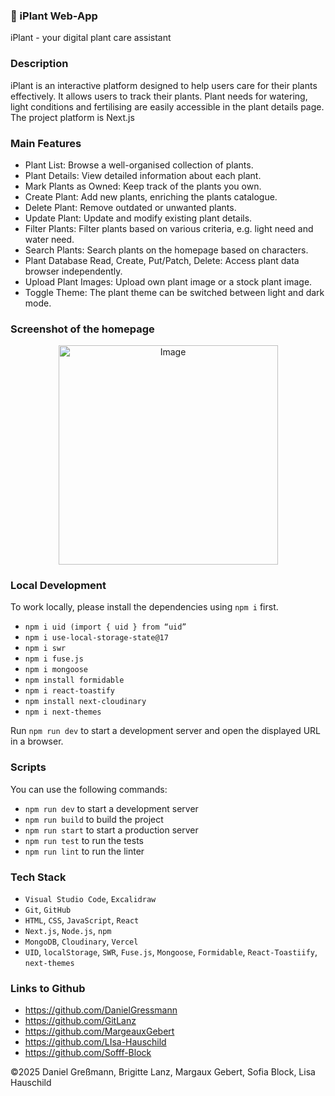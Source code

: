 ### 📝 iPlant Web-App

iPlant - your digital plant care assistant

### Description

iPlant is an interactive platform designed to help users care for their plants effectively. It allows users to track their plants. Plant needs for watering, light conditions and fertilising are easily accessible in the plant details page. The project platform is Next.js

### Main Features

- Plant List: Browse a well-organised collection of plants.
- Plant Details: View detailed information about each plant.
- Mark Plants as Owned: Keep track of the plants you own.
- Create Plant: Add new plants, enriching the plants catalogue.
- Delete Plant: Remove outdated or unwanted plants.
- Update Plant: Update and modify existing plant details.
- Filter Plants: Filter plants based on various criteria, e.g. light need and water need.
- Search Plants: Search plants on the homepage based on characters.
- Plant Database Read, Create, Put/Patch, Delete: Access plant data browser independently.
- Upload Plant Images: Upload own plant image or a stock plant image.
- Toggle Theme: The plant theme can be switched between light and dark mode.

### Screenshot of the homepage

<p align="center">
<img width="351" alt="Image" src="https://github.com/user-attachments/assets/3c1f12fd-f048-4752-ab46-1b157ae86f20" />
</p>

### Local Development

To work locally, please install the dependencies using `npm i` first.

- `npm i uid (import { uid } from “uid”`
- `npm i use-local-storage-state@17`
- `npm i swr`
- `npm i fuse.js`
- `npm i mongoose`
- `npm install formidable`
- `npm i react-toastify`
- `npm install next-cloudinary`
- `npm i next-themes`

Run `npm run dev` to start a development server and open the displayed URL in a browser.

### Scripts

You can use the following commands:

- `npm run dev` to start a development server
- `npm run build` to build the project
- `npm run start` to start a production server
- `npm run test` to run the tests
- `npm run lint` to run the linter

### Tech Stack

- `Visual Studio Code`, `Excalidraw`
- `Git`, `GitHub`
- `HTML`, `CSS`, `JavaScript`, `React`
- `Next.js`, `Node.js`, `npm`
- `MongoDB`, `Cloudinary`, `Vercel`
- `UID`, `localStorage`, `SWR`, `Fuse.js`, `Mongoose`, `Formidable`, `React-Toastiify`, `next-themes`

### Links to Github

- https://github.com/DanielGressmann
- https://github.com/GitLanz
- https://github.com/MargeauxGebert
- https://github.com/LIsa-Hauschild
- https://github.com/Sofff-Block

©2025 Daniel Greßmann, Brigitte Lanz, Margaux Gebert, Sofia Block, Lisa Hauschild
